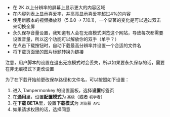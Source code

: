 - 在 2K 以上分辨率的屏幕上显示更大的内容区域
- 在内容列表上显示喜爱率，并高亮显示喜爱率超过4%的内容
- 使用新版本的视频播放器（5.6.0 -> 7.10.1)，一个显著的变化是可以通过双击来切换全屏
- 永久保存音量设置，我知道有人会在无痕模式浏览这个网站，导致每次都需要设置音量，所以这个功能可以解放你的双手（单手？）
- 在点击下载按钮时，自动下载最高分辨率并设置一个合适的文件名
- 将下载页面里的图片标题转换为链接

注意，用户脚本的设置在退出无痕模式时会丢失，所以如果要永久保存的话，需要在非无痕模式下更改设置

为了在下载开始前更改保存路径和文件名，可以按照如下设置：
1. 进入 Tampermonkey 的设置面板，选择**设置**标签页
2. 在**通用**里，设置**配置模式**为 `高级`（或者 `初学者`）
3. 在**下载 BETA**里，设置**下载模式**为 `浏览器 API`
4. 如果请求权限的话，选择同意
